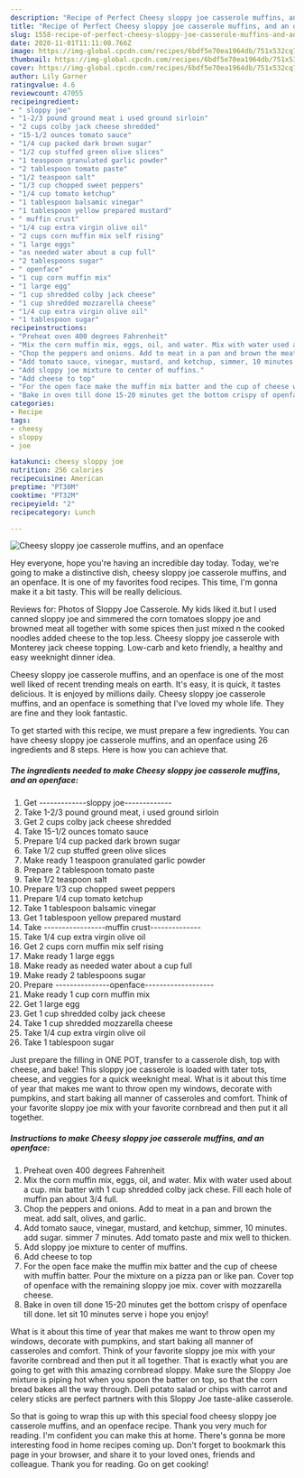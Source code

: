 ```yaml
---
description: "Recipe of Perfect Cheesy sloppy joe casserole muffins, and an openface"
title: "Recipe of Perfect Cheesy sloppy joe casserole muffins, and an openface"
slug: 1558-recipe-of-perfect-cheesy-sloppy-joe-casserole-muffins-and-an-openface
date: 2020-11-01T11:11:08.766Z
image: https://img-global.cpcdn.com/recipes/6bdf5e70ea1964db/751x532cq70/cheesy-sloppy-joe-casserole-muffins-and-an-openface-recipe-main-photo.jpg
thumbnail: https://img-global.cpcdn.com/recipes/6bdf5e70ea1964db/751x532cq70/cheesy-sloppy-joe-casserole-muffins-and-an-openface-recipe-main-photo.jpg
cover: https://img-global.cpcdn.com/recipes/6bdf5e70ea1964db/751x532cq70/cheesy-sloppy-joe-casserole-muffins-and-an-openface-recipe-main-photo.jpg
author: Lily Garner
ratingvalue: 4.6
reviewcount: 47055
recipeingredient:
- " sloppy joe"
- "1-2/3 pound ground meat i used ground sirloin"
- "2 cups colby jack cheese shredded"
- "15-1/2 ounces tomato sauce"
- "1/4 cup packed dark brown sugar"
- "1/2 cup stuffed green olive slices"
- "1 teaspoon granulated garlic powder"
- "2 tablespoon tomato paste"
- "1/2 teaspoon salt"
- "1/3 cup chopped sweet peppers"
- "1/4 cup tomato ketchup"
- "1 tablespoon balsamic vinegar"
- "1 tablespoon yellow prepared mustard"
- " muffin crust"
- "1/4 cup extra virgin olive oil"
- "2 cups corn muffin mix self rising"
- "1 large eggs"
- "as needed water about a cup full"
- "2 tablespoons sugar"
- " openface"
- "1 cup corn muffin mix"
- "1 large egg"
- "1 cup shredded colby jack cheese"
- "1 cup shredded mozzarella cheese"
- "1/4 cup extra virgin olive oil"
- "1 tablespoon sugar"
recipeinstructions:
- "Preheat oven 400 degrees Fahrenheit"
- "Mix the corn muffin mix, eggs, oil, and water. Mix with water used about a cup. mix batter with 1 cup shredded colby jack chese. Fill each hole of muffin pan about 3/4 full."
- "Chop the peppers and onions. Add to meat in a pan and brown the meat. add salt, olives, and garlic."
- "Add tomato sauce, vinegar, mustard, and ketchup, simmer, 10 minutes. add sugar. simmer 7 minutes. Add tomato paste and mix well to thicken."
- "Add sloppy joe mixture to center of muffins."
- "Add cheese to top"
- "For the open face make the muffin mix batter and the cup of cheese with muffin batter. Pour the mixture on a pizza pan or like pan. Cover top of openface with the remaining sloppy joe mix. cover with mozzarella cheese."
- "Bake in oven till done 15-20 minutes get the bottom crispy of openface till done. let sit 10 minutes serve i hope you enjoy!"
categories:
- Recipe
tags:
- cheesy
- sloppy
- joe

katakunci: cheesy sloppy joe 
nutrition: 256 calories
recipecuisine: American
preptime: "PT30M"
cooktime: "PT32M"
recipeyield: "2"
recipecategory: Lunch

---
```



![Cheesy sloppy joe casserole muffins, and an openface](https://img-global.cpcdn.com/recipes/6bdf5e70ea1964db/751x532cq70/cheesy-sloppy-joe-casserole-muffins-and-an-openface-recipe-main-photo.jpg)

Hey everyone, hope you're having an incredible day today. Today, we're going to make a distinctive dish, cheesy sloppy joe casserole muffins, and an openface. It is one of my favorites food recipes. This time, I'm gonna make it a bit tasty. This will be really delicious.

Reviews for: Photos of Sloppy Joe Casserole. My kids liked it.but I used canned sloppy joe and simmered the corn tomatoes sloppy joe and browned meat all together with some spices then just mixed n the cooked noodles added cheese to the top.less. Cheesy sloppy joe casserole with Monterey jack cheese topping. Low-carb and keto friendly, a healthy and easy weeknight dinner idea.

Cheesy sloppy joe casserole muffins, and an openface is one of the most well liked of recent trending meals on earth. It's easy, it is quick, it tastes delicious. It is enjoyed by millions daily. Cheesy sloppy joe casserole muffins, and an openface is something that I've loved my whole life. They are fine and they look fantastic.


To get started with this recipe, we must prepare a few ingredients. You can have cheesy sloppy joe casserole muffins, and an openface using 26 ingredients and 8 steps. Here is how you can achieve that.

<!--inarticleads1-->

##### The ingredients needed to make Cheesy sloppy joe casserole muffins, and an openface:

1. Get  -------------sloppy joe-------------
1. Take 1-2/3 pound ground meat, i used ground sirloin
1. Get 2 cups colby jack cheese shredded
1. Take 15-1/2 ounces tomato sauce
1. Prepare 1/4 cup packed dark brown sugar
1. Take 1/2 cup stuffed green olive slices
1. Make ready 1 teaspoon granulated garlic powder
1. Prepare 2 tablespoon tomato paste
1. Take 1/2 teaspoon salt
1. Prepare 1/3 cup chopped sweet peppers
1. Prepare 1/4 cup tomato ketchup
1. Take 1 tablespoon balsamic vinegar
1. Get 1 tablespoon yellow prepared mustard
1. Take  -----------------muffin crust--------------
1. Take 1/4 cup extra virgin olive oil
1. Get 2 cups corn muffin mix self rising
1. Make ready 1 large eggs
1. Make ready as needed water about a cup full
1. Make ready 2 tablespoons sugar
1. Prepare  ---------------openface-------------------
1. Make ready 1 cup corn muffin mix
1. Get 1 large egg
1. Get 1 cup shredded colby jack cheese
1. Take 1 cup shredded mozzarella cheese
1. Take 1/4 cup extra virgin olive oil
1. Take 1 tablespoon sugar


Just prepare the filling in ONE POT, transfer to a casserole dish, top with cheese, and bake! This sloppy joe casserole is loaded with tater tots, cheese, and veggies for a quick weeknight meal. What is it about this time of year that makes me want to throw open my windows, decorate with pumpkins, and start baking all manner of casseroles and comfort. Think of your favorite sloppy joe mix with your favorite cornbread and then put it all together. 

<!--inarticleads2-->

##### Instructions to make Cheesy sloppy joe casserole muffins, and an openface:

1. Preheat oven 400 degrees Fahrenheit
1. Mix the corn muffin mix, eggs, oil, and water. Mix with water used about a cup. mix batter with 1 cup shredded colby jack chese. Fill each hole of muffin pan about 3/4 full.
1. Chop the peppers and onions. Add to meat in a pan and brown the meat. add salt, olives, and garlic.
1. Add tomato sauce, vinegar, mustard, and ketchup, simmer, 10 minutes. add sugar. simmer 7 minutes. Add tomato paste and mix well to thicken.
1. Add sloppy joe mixture to center of muffins.
1. Add cheese to top
1. For the open face make the muffin mix batter and the cup of cheese with muffin batter. Pour the mixture on a pizza pan or like pan. Cover top of openface with the remaining sloppy joe mix. cover with mozzarella cheese.
1. Bake in oven till done 15-20 minutes get the bottom crispy of openface till done. let sit 10 minutes serve i hope you enjoy!


What is it about this time of year that makes me want to throw open my windows, decorate with pumpkins, and start baking all manner of casseroles and comfort. Think of your favorite sloppy joe mix with your favorite cornbread and then put it all together. That is exactly what you are going to get with this amazing cornbread sloppy. Make sure the Sloppy Joe mixture is piping hot when you spoon the batter on top, so that the corn bread bakes all the way through. Deli potato salad or chips with carrot and celery sticks are perfect partners with this Sloppy Joe taste-alike casserole. 

So that is going to wrap this up with this special food cheesy sloppy joe casserole muffins, and an openface recipe. Thank you very much for reading. I'm confident you can make this at home. There's gonna be more interesting food in home recipes coming up. Don't forget to bookmark this page in your browser, and share it to your loved ones, friends and colleague. Thank you for reading. Go on get cooking!
